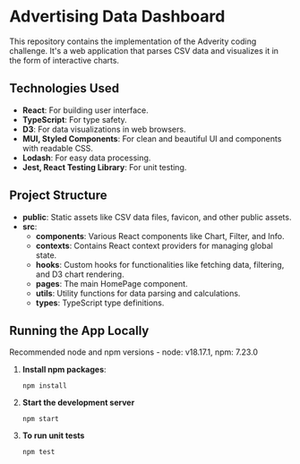 # Advertising Data Dashboard

This repository contains the implementation of the Adverity coding challenge. It's a web application that parses CSV data and visualizes it in the form of interactive charts.

## Technologies Used

- **React**: For building user interface.
- **TypeScript**: For type safety.
- **D3**: For data visualizations in web browsers.
- **MUI, Styled Components**: For clean and beautiful UI and components with readable CSS.
- **Lodash**: For easy data processing.
- **Jest, React Testing Library**: For unit testing.

## Project Structure

- **public**: Static assets like CSV data files, favicon, and other public assets.
- **src**: 
  - **components**: Various React components like Chart, Filter, and Info.
  - **contexts**: Contains React context providers for managing global state.
  - **hooks**: Custom hooks for functionalities like fetching data, filtering, and D3 chart rendering.
  - **pages**: The main HomePage component.
  - **utils**: Utility functions for data parsing and calculations.
  - **types**: TypeScript type definitions.

## Running the App Locally

Recommended node and npm versions - node: v18.17.1, npm: 7.23.0

1. **Install npm packages**:
    ```
    npm install
    ```

2. **Start the development server**
    ```
    npm start
    ```
2. **To run unit tests**
    ```
    npm test
    ```